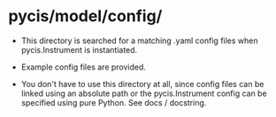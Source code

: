 pycis/model/config/
===================

- This directory is searched for a matching .yaml config files when pycis.Instrument is instantiated.

- Example config files are provided.

- You don't have to use this directory at all, since config files can be linked using an absolute path or 
  the pycis.Instrument config can be specified using pure Python. See docs / docstring.

